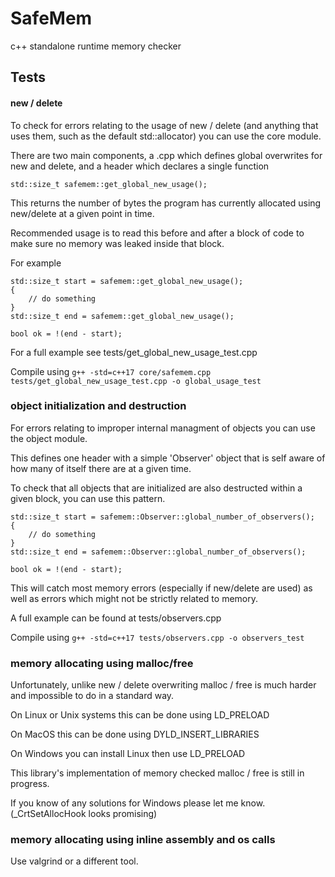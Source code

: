 # SafeMem

c++ standalone runtime memory checker

## Tests

#### new / delete

To check for errors relating to the usage of new / delete (and anything that uses them, such as the default std::allocator) you can use the core module.

There are two main components, a .cpp which defines global overwrites for new and delete, and a header which declares a single function

    std::size_t safemem::get_global_new_usage();

This returns the number of bytes the program has currently allocated using new/delete at a given point in time.

Recommended usage is to read this before and after a block of code to make sure no memory was leaked inside that block.

For example

```
std::size_t start = safemem::get_global_new_usage();
{
    // do something
}
std::size_t end = safemem::get_global_new_usage();

bool ok = !(end - start);
```

For a full example see tests/get_global_new_usage_test.cpp

Compile using `g++ -std=c++17 core/safemem.cpp tests/get_global_new_usage_test.cpp -o global_usage_test`

### object initialization and destruction

For errors relating to improper internal managment of objects you can use the object module.

This defines one header with a simple 'Observer' object that is self aware of how many of itself there are at a given time.

To check that all objects that are initialized are also destructed within a given block, you can use this pattern.

```
std::size_t start = safemem::Observer::global_number_of_observers();
{
    // do something
}
std::size_t end = safemem::Observer::global_number_of_observers();

bool ok = !(end - start);
```

This will catch most memory errors (especially if new/delete are used) as well as errors which might not be strictly related to memory.

A full example can be found at tests/observers.cpp

Compile using `g++ -std=c++17 tests/observers.cpp -o observers_test`

### memory allocating using malloc/free

Unfortunately, unlike new / delete overwriting malloc / free is much harder and impossible to do in a standard way.

On Linux or Unix systems this can be done using LD_PRELOAD

On MacOS this can be done using DYLD_INSERT_LIBRARIES

On Windows you can install Linux then use LD_PRELOAD

This library's implementation of memory checked malloc / free is still in progress.

If you know of any solutions for Windows please let me know. (_CrtSetAllocHook looks promising)

### memory allocating using inline assembly and os calls

Use valgrind or a different tool.